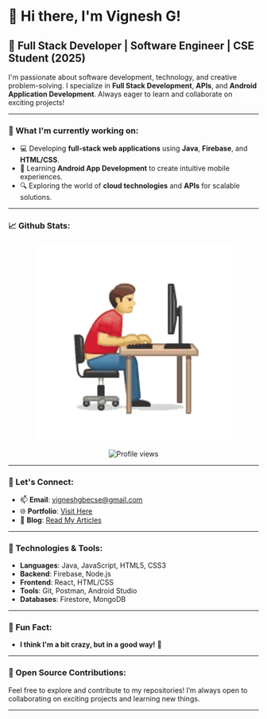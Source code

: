 # 👋 Hi there, I'm Vignesh G!

## 🌟 Full Stack Developer | Software Engineer | CSE Student (2025)

I'm passionate about software development, technology, and creative problem-solving. I specialize in **Full Stack Development**, **APIs**, and **Android Application Development**. Always eager to learn and collaborate on exciting projects!

---

### 🚀 What I'm currently working on:
- 💻 Developing **full-stack web applications** using **Java**, **Firebase**, and **HTML/CSS**.
- 📱 Learning **Android App Development** to create intuitive mobile experiences.
- 🔍 Exploring the world of **cloud technologies** and **APIs** for scalable solutions.

---

### 📈 Github Stats:

<p align="center">
  <img src="https://github.com/Sweety-Vigneshg/Sweety-Vigneshg/blob/main/online.gif" alt="coding" width="400">
</p>

<p align="center">
  <img src="https://komarev.com/ghpvc/?username=vigneshg&label=Profile%20views&color=0e75b6&style=flat" alt="Profile views" />
</p>

---

### 💬 Let's Connect:

- 📫 **Email**: [vigneshgbecse@gmail.com](mailto:vigneshgbecse@gmail.com)
- 🌐 **Portfolio**: [Visit Here](https://vigneshgbe.neocities.org)
- 📝 **Blog**: [Read My Articles](https://vickystft.blogspot.com)

---

### 🔧 Technologies & Tools:
- **Languages**: Java, JavaScript, HTML5, CSS3
- **Backend**: Firebase, Node.js
- **Frontend**: React, HTML/CSS
- **Tools**: Git, Postman, Android Studio
- **Databases**: Firestore, MongoDB

---

### 🌱 Fun Fact:
- **I think I'm a bit crazy, but in a good way!** 🤪

---

### 🚀 Open Source Contributions:
Feel free to explore and contribute to my repositories! I’m always open to collaborating on exciting projects and learning new things.

---
